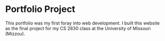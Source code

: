 # Portfolio Project

This portfolio was my first foray into web development.  I built this website as the final project for my CS 2830 class at the University of Missouri (Mizzou).
